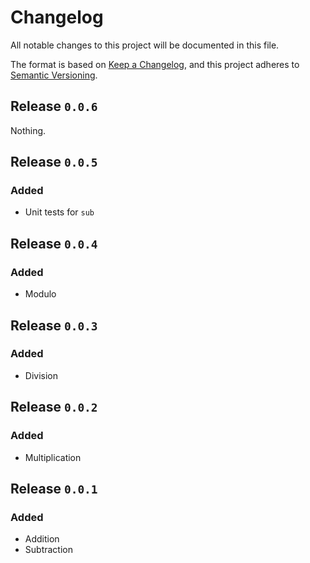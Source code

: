 # Changelog

All notable changes to this project will be documented in this file.

The format is based on [Keep a Changelog](https://keepachangelog.com/en/1.0.0/),
and this project adheres to [Semantic Versioning](https://semver.org/spec/v2.0.0.html).

## Release `0.0.6`

Nothing.

## Release `0.0.5`

### Added

- Unit tests for `sub`

## Release `0.0.4`

### Added

- Modulo

## Release `0.0.3`

### Added

- Division

## Release `0.0.2`

### Added

- Multiplication

## Release `0.0.1`

### Added

- Addition
- Subtraction
